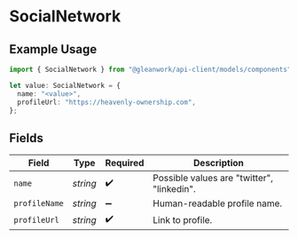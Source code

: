 # SocialNetwork

## Example Usage

```typescript
import { SocialNetwork } from "@gleanwork/api-client/models/components";

let value: SocialNetwork = {
  name: "<value>",
  profileUrl: "https://heavenly-ownership.com",
};
```

## Fields

| Field                                      | Type                                       | Required                                   | Description                                |
| ------------------------------------------ | ------------------------------------------ | ------------------------------------------ | ------------------------------------------ |
| `name`                                     | *string*                                   | :heavy_check_mark:                         | Possible values are "twitter", "linkedin". |
| `profileName`                              | *string*                                   | :heavy_minus_sign:                         | Human-readable profile name.               |
| `profileUrl`                               | *string*                                   | :heavy_check_mark:                         | Link to profile.                           |
